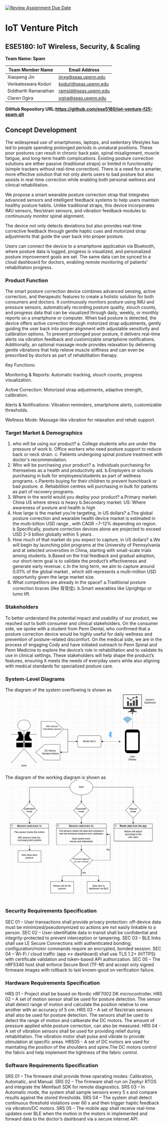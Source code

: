 [![Review Assignment Due Date](https://classroom.github.com/assets/deadline-readme-button-22041afd0340ce965d47ae6ef1cefeee28c7c493a6346c4f15d667ab976d596c.svg)](https://classroom.github.com/a/9GQ6o4cu)

# IoT Venture Pitch

## ESE5180: IoT Wireless, Security, & Scaling

**Team Name: Spam**

| Team Member Name     | Email Address         |
| -------------------- | --------------------- |
| Xiaopeng Jin         | jinxg@seas.upenn.edu  |
| Venkateswara Koduri  | koduri@seas.upenn.edu |
| Siddharth Ramanathan | ramsid@seas.upenn.edu |
| Claren Ogira         | ogira@seas.upenn.edu  |

**GitHub Repository URL:https://github.com/ese5180/iot-venture-f25-spam.git**

## Concept Development

The widespread use of smartphones, laptops, and sedentary lifestyles has led to people spending prolonged periods in unnatural positions. These poor postures can result in chronic back pain, spinal misalignment, muscle fatigue, and long-term health complications. Existing posture correction solutions are either passive (traditional straps) or limited in functionality (simple trackers without real-time correction). There is a need for a smarter, more effective solution that not only alerts users to bad posture but also assists in real-time correction while enabling both personal wellness and clinical rehabilitation.

We propose a smart wearable posture correction strap that integrates advanced sensors and intelligent feedback systems to help users maintain healthy posture habits. Unlike traditional straps, this device incorporates IMU sensors, flex/strain sensors, and vibration feedback modules to continuously monitor spinal alignment.

The device not only detects deviations but also provides real-time corrective feedback through gentle haptic cues and motorized strap adjustments that guide the user back into proper posture.

Users can connect the device to a smartphone application via Bluetooth, where posture data is logged, progress is visualized, and personalized posture improvement goals are set. The same data can be synced to a cloud dashboard for doctors, enabling remote monitoring of patients’ rehabilitation progress.

### Product Function

The smart posture correction device combines advanced sensing, active correction, and therapeutic features to create a holistic solution for both consumers and doctors. It continuously monitors posture using IMU and pressure sensors, automatically recording posture quality, slouch counts, and progress data that can be visualized through daily, weekly, or monthly reports on a smartphone or computer. When bad posture is detected, the device offers active correction through motorized strap adjustments, gently guiding the user back into proper alignment with adjustable sensitivity and calibration options. To prevent prolonged poor posture, it delivers real-time alerts via vibration feedback and customizable smartphone notifications. Additionally, an optional massage mode provides relaxation by delivering gentle vibrations that help relieve muscle stiffness and can even be prescribed by doctors as part of rehabilitation therapy.

Key Functions:

Monitoring & Reports: Automatic tracking, slouch counts, progress visualization.

Active Correction: Motorized strap adjustments, adaptive strength, calibration.

Alerts & Notifications: Vibration reminders, smartphone alerts, customizable thresholds.

Wellness Mode: Massage-like vibration for relaxation and rehab support.

### Target Market & Demographics

1. who will be using our product?
   a. College students who are under the pressure of work
   b. Office workers who need posture support to reduce back or neck strain.
   c. Patients undergoing spinal posture treatment with doctor's recommendation.
2. Who will be purchasing your product?
   a. Individuals purchasing for themselves as a health and productivity aid.
   b.Employers or schools purchasing in bulk for employees/students as part of wellness programs.
   c.Parents buying for their children to prevent hunchback or bad posture.
   d. Rehabilition centres will purchasing in bulk for patients as part of recovery programs.
3. Where in the world would you deploy your product?
   a.Primary market: China US where stress is heavy
   b.Secondary market: US: Where awareness of posture and health is high
4. How large is the market you’re targeting, in US dollars?
   a.The global posture correction and wearable health device market is estimated in the  multi-billion USD range , with CAGR ~7–12% depending on region.
   b.Specifically, posture correction devices alone are projected to exceed  USD 2–3 billion globally within 5 years .
5. How much of that market do you expect to capture, in US dollars?
   a.We will begin by launching pilot programs at the University of Pennsylvania and at selected universities in China, starting with small-scale trials among students.
   b.Based on the trial feedback and gradual adoption, our short-term goal is to validate the product’s effectiveness and generate early revenue.
   c.In the long term, we aim to capture around  0.01% of the global market , which still represents a multi-million USD opportunity given the large market size.
6. What competitors are already in the space?
   a.Traditional posture correction braces (like 背背佳).
   b.Smart wearables like Uprightgo or lumo lift.

### Stakeholders

To better understand the potential impact and usability of our product, we reached out to both consumer and clinical stakeholders. On the consumer side, we spoke with a student from Penn Dental, who confirmed that a posture correction device would be highly useful for daily wellness and prevention of posture-related discomfort. On the medical side, we are in the process of engaging Cody and have initiated outreach to Penn Spinal and Penn Medicine to explore the device’s role in rehabilitation and to validate its use in clinical settings. These stakeholders will help shape the product’s features, ensuring it meets the needs of everyday users while also aligning with medical standards for specialized posture care.

### System-Level Diagrams

The diagram of the system overflowing is shown as ![system_overflow](images/system_overflow.png)
The diagram of the working diagram is shown as ![working_diagram](images/working_diagram.png)

### Security Requirements Specification

SEC 01 – User transactions shall provide privacy protection: off-device data must be minimized/pseudonymized so actions are not easily linkable to a person.
SEC 02 – User-identifiable data in transit shall be confidential and integrity-protected to prevent interception or tampering.
SEC 03 – BLE links shall use LE Secure Connections with authenticated bonding; configuration/motor commands require an encrypted, bonded session.
SEC 04 – Wi-Fi / cloud traffic (app ↔ dashboard) shall use TLS 1.2+ (HTTPS) with certificate validation and token-based API authorization.
SEC 05 – The nRF5340 host shall enforce Secure Boot (TF-M) and accept only signed firmware images with rollback to last known-good on verification failure.

### Hardware Requirements Specification

HRS 01 – Project shall be based on Nordic nRF7002 DK microcontroller.
HRS 02 – A set of motion sensor shall be used for posture detection.  The sensor shall detect range of motion and calculate the position relative to one another with an accuracy of 5 cm.
HRS 03 – A set of flex/strain sensors shall also be used for posture detection. The sensors shall be used to detect the range of motion and caliberate the DC motors. The amount of pressure applied while posture correction, can also be measured.
HRS 04 - A set of vibration sensors shall be used for providing relief during rehabilitation. The vibration motor shall pulse and vibrate to provide stimulation at specific areas.
HRS05 - A set of DC motors are used for maintating the position of the shoulders and spine.The DC motors control the fabric and help implement the tightness of the fabric control.

### Software Requirements Specification

SRS 01 – The firmware shall provide three operating modes: Calibration, Automatic, and Manual.
SRS 02 – The firmware shall run on Zephyr RTOS and integrate the Memfault SDK for remote diagnostics.
SRS 03 – In Automatic mode, the system shall sample sensors every 5 s and compare results against the stored thresholds.
SRS 04 – The system shall detect continuous threshold violations over 60 s and then trigger haptic feedback via vibration/DC motors.
SRS 05 – The mobile app shall receive real-time updates over BLE when the motion in the motors in implemented and forward data to the doctor’s dashboard via a secure internet API.
